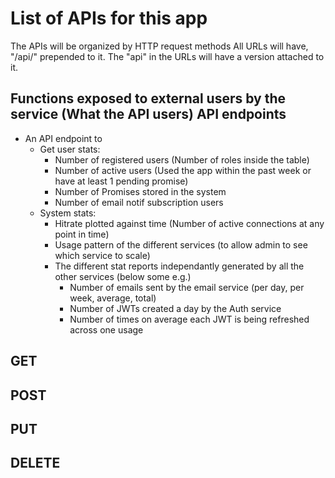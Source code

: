 # List of APIs for this app

The APIs will be organized by HTTP request methods
All URLs will have, "/api/" prepended to it.
The "api" in the URLs will have a version attached to it.

## Functions exposed to external users by the service (What the API users)  API endpoints
- An API endpoint to
    - Get user stats:
        - Number of registered users (Number of roles inside the table)
        - Number of active users (Used the app within the past week or have at least 1 pending promise)
        - Number of Promises stored in the system
        - Number of email notif subscription users
    - System stats:
        - Hitrate plotted against time (Number of active connections at any point in time)
        - Usage pattern of the different services (to allow admin to see which service to scale)
        - The different stat reports independantly generated by all the other services (below some e.g.)
            - Number of emails sent by the email service (per day, per week, average, total)
            - Number of JWTs created a day by the Auth service
            - Number of times on average each JWT is being refreshed across one usage

## GET


## POST


## PUT


## DELETE